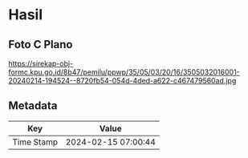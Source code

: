 # Hasil

## Foto C Plano

https://sirekap-obj-formc.kpu.go.id/8b47/pemilu/ppwp/35/05/03/20/16/3505032016001-20240214-194524--8720fb54-054d-4ded-a622-c467479560ad.jpg


## Metadata

| Key        | Value               |
| ---------- | ------------------- |
| Time Stamp | 2024-02-15 07:00:44 |



